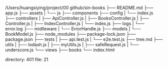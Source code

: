 /Users/huangsiying/project/00 github/sin-books
├── README.md
├── app.js
├── assets
| └── js
├── components
├── config
| └── index.js
├── controllers
| ├── ApiController.js
| ├── BooksController.js
| ├── Controller.js
| ├── IndexController.js
| └── index.js
├── logs
| └── error.log
├── midlleware
| └── ErrorHandle.js
├── models
| └── BookModel.js
├── node_modules
├── package-lock.json
├── package.json
├── tests
| ├── api.test.js
| └── e2e.test.js
├── tree.md
├── utils
| ├── lodash.js
| ├── myUtils.js
| ├── safeRequest.js
| └── underscore.js
└── views
├── books
└── index.html

directory: 401 file: 21
